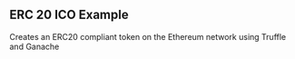 ## ERC 20 ICO Example

Creates an ERC20 compliant token on the Ethereum network using Truffle and Ganache
